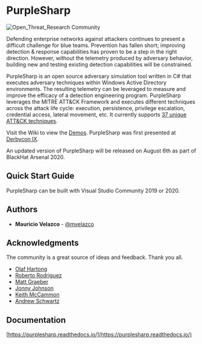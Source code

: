 # PurpleSharp
![Open_Threat_Research Community](https://img.shields.io/badge/Open_Threat_Research-Community-brightgreen.svg)

Defending enterprise networks against attackers continues to present a difficult challenge for blue teams. Prevention has fallen short; improving detection & response capabilities has proven to be a step in the right direction. However, without the telemetry produced by adversary behavior, building new and testing existing detection capabilities will be constrained. 

PurpleSharp is an open source adversary simulation tool written in C# that executes adversary techniques within Windows Active Directory environments. The resulting telemetry can be leveraged to measure and improve the efficacy of a detection engineering program. PurpleSharp leverages the MITRE ATT&CK Framework and executes different techniques across the attack life cycle: execution, persistence, privilege escalation, credential access, lateral movement, etc. It currently supports [37 unique ATT&CK techniques](https://mitre-attack.github.io/attack-navigator/enterprise/#layerURL=https://raw.githubusercontent.com/mvelazc0/PurpleSharp/master/PurpleSharp/Json/PurpleSharp_navigator.json).

Visit the Wiki to view the [Demos](https://github.com/mvelazc0/PurpleSharp/wiki/Demos). PurpleSharp was first presented at [Derbycon IX](https://www.youtube.com/watch?v=7TVp4g4hkpg). 

An updated version of PurpleSharp will be released on August 6th as part of BlackHat Arsenal 2020.

## Quick Start Guide

PurpleSharp can be built with Visual Studio Community 2019 or 2020.

## Authors

* **Mauricio Velazco** - [@mvelazco](https://twitter.com/mvelazco)

## Acknowledgments

The community is a great source of ideas and feedback. Thank you all.

* [Olaf Hartong](https://twitter.com/olafhartong)
* [Roberto Rodriguez](https://twitter.com/Cyb3rWard0g)
* [Matt Graeber](https://twitter.com/mattifestation)
* [Jonny Johnson](https://twitter.com/jsecurity101)
* [Keith McCammon](https://twitter.com/kwm)
* [Andrew Schwartz](https://www.trustedsec.com/team/andrew-schwartz/)




## Documentation

[https://purplesharp.readthedocs.io/](https://purplesharp.readthedocs.io/)

